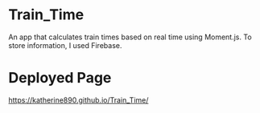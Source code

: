 # Train_Time

An app that calculates train times based on real time using Moment.js.
To store information, I used Firebase.

# Deployed Page

https://katherine890.github.io/Train_Time/
